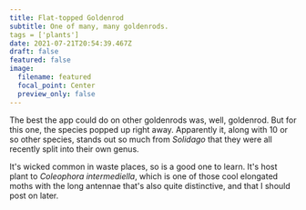 ```yaml
---
title: Flat-topped Goldenrod
subtitle: One of many, many goldenrods.
tags = ['plants']
date: 2021-07-21T20:54:39.467Z
draft: false
featured: false
image:
  filename: featured
  focal_point: Center
  preview_only: false
---
```

The best the app could do on other goldenrods was, well, goldenrod. But for this one, the species popped up right away. Apparently it, along with 10 or so other species, stands out so much from *Solidago* that they were all recently split into their own genus.

It's wicked common in waste places, so is a good one to learn. It's host plant to *Coleophora intermediella*, which is one of those cool elongated moths with the long antennae that's also quite distinctive, and that I should post on later.
